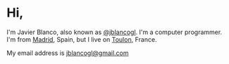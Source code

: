 # Hi,  

I'm Javier Blanco, also known as [@jblancogl][twitter]. I'm a computer programmer. 
I'm from [Madrid][madrid], Spain, but I live on [Toulon][toulon], France.

My email address is [jblancogl@gmail.com][email]

[twitter]: https://twitter.com/jblancogl
[madrid]: https://en.wikipedia.org/wiki/Madrid
[toulon]: https://en.wikipedia.org/wiki/Toulon
[email]: mailto:jblancogl@gmail.com